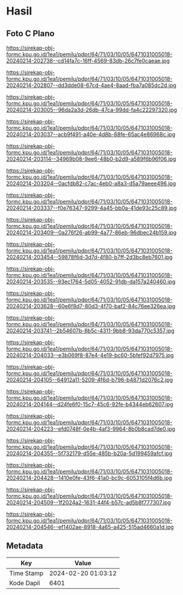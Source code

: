 # Hasil

## Foto C Plano

https://sirekap-obj-formc.kpu.go.id/1ea1/pemilu/pdpr/64/71/03/10/05/6471031005018-20240214-202738--cd14fa7c-16ff-4569-83db-26c7fe0caeae.jpg

https://sirekap-obj-formc.kpu.go.id/1ea1/pemilu/pdpr/64/71/03/10/05/6471031005018-20240214-202807--dd3dde08-67cd-4ae4-8aad-fba7a085dc2d.jpg

https://sirekap-obj-formc.kpu.go.id/1ea1/pemilu/pdpr/64/71/03/10/05/6471031005018-20240214-203005--96da2a3d-26db-47ca-99dd-fa4c22297320.jpg

https://sirekap-obj-formc.kpu.go.id/1ea1/pemilu/pdpr/64/71/03/10/05/6471031005018-20240214-203037--acb9f491-a40e-4d8b-88fe-65ac4e86968c.jpg

https://sirekap-obj-formc.kpu.go.id/1ea1/pemilu/pdpr/64/71/03/10/05/6471031005018-20240214-203114--34969b08-9ee6-48b0-b2d9-a589f6b96f06.jpg

https://sirekap-obj-formc.kpu.go.id/1ea1/pemilu/pdpr/64/71/03/10/05/6471031005018-20240214-203204--0acfdb82-c7ac-4eb0-a8a3-d5a79aeee496.jpg

https://sirekap-obj-formc.kpu.go.id/1ea1/pemilu/pdpr/64/71/03/10/05/6471031005018-20240214-203337--f0e76347-9299-4a45-bb0a-41de93c25c89.jpg

https://sirekap-obj-formc.kpu.go.id/1ea1/pemilu/pdpr/64/71/03/10/05/6471031005018-20240214-203409--0a276f26-ab99-4a77-86eb-96dbec24b159.jpg

https://sirekap-obj-formc.kpu.go.id/1ea1/pemilu/pdpr/64/71/03/10/05/6471031005018-20240214-203454--59878f6d-3d7d-4f80-b7ff-2d3bc8eb7601.jpg

https://sirekap-obj-formc.kpu.go.id/1ea1/pemilu/pdpr/64/71/03/10/05/6471031005018-20240214-203535--93ec1764-5d05-4052-91db-da157a240460.jpg

https://sirekap-obj-formc.kpu.go.id/1ea1/pemilu/pdpr/64/71/03/10/05/6471031005018-20240214-203628--60e6f8d7-80d3-4f70-baf2-84c76ee326ea.jpg

https://sirekap-obj-formc.kpu.go.id/1ea1/pemilu/pdpr/64/71/03/10/05/6471031005018-20240214-203741--2b54607b-8b5c-4311-9bb8-93da770c5357.jpg

https://sirekap-obj-formc.kpu.go.id/1ea1/pemilu/pdpr/64/71/03/10/05/6471031005018-20240214-204033--e3b069f8-87e4-4e19-bc60-5bfef92d7975.jpg

https://sirekap-obj-formc.kpu.go.id/1ea1/pemilu/pdpr/64/71/03/10/05/6471031005018-20240214-204105--64912a11-5209-4f6d-b796-b4871d2076c2.jpg

https://sirekap-obj-formc.kpu.go.id/1ea1/pemilu/pdpr/64/71/03/10/05/6471031005018-20240214-204144--d24fe6f0-15c7-45c6-92fe-b4344eb62607.jpg

https://sirekap-obj-formc.kpu.go.id/1ea1/pemilu/pdpr/64/71/03/10/05/6471031005018-20240214-204223--efd0748f-0e4b-4af3-9964-8b0b8cad7de0.jpg

https://sirekap-obj-formc.kpu.go.id/1ea1/pemilu/pdpr/64/71/03/10/05/6471031005018-20240214-204355--5f732179-d55e-485b-b20a-5d199459afcf.jpg

https://sirekap-obj-formc.kpu.go.id/1ea1/pemilu/pdpr/64/71/03/10/05/6471031005018-20240214-204428--1410e0fe-43f6-41a0-bc9c-6053105f4d6b.jpg

https://sirekap-obj-formc.kpu.go.id/1ea1/pemilu/pdpr/64/71/03/10/05/6471031005018-20240214-204509--1f2024a2-1631-44f4-b57c-ad5b8f777307.jpg

https://sirekap-obj-formc.kpu.go.id/1ea1/pemilu/pdpr/64/71/03/10/05/6471031005018-20240214-204546--ef1402ae-8918-4a65-a425-515ad4660a1d.jpg


## Metadata

| Key        | Value               |
| ---------- | ------------------- |
| Time Stamp | 2024-02-20 01:03:12 |
| Kode Dapil | 6401                |



